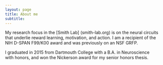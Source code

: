 ```yaml
---
layout: page
title: About me
subtitle: 
---
```


My research focus in the [Smith Lab] (smith-lab.org) is on the neural circuits that underlie reward learning, motivation, and action. I am a recipient of the NIH D-SPAN F99/K00 award and was previously on an NSF GRFP. 

I graduated in 2015 from Dartmouth College with a B.A. in Neuroscience with honors, and won the Nickerson award for my senior honors thesis. 
